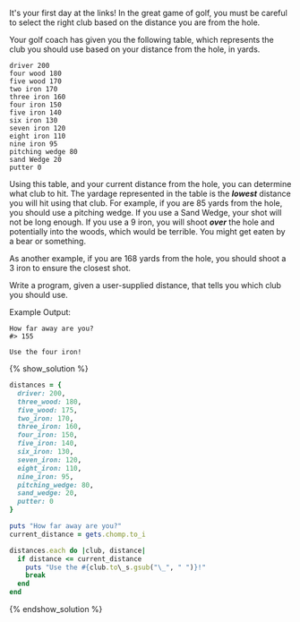It's your first day at the links!
In the great game of golf, you must be careful to select the right club based on the distance you are from the hole.

Your golf coach has given you the following table,
which represents the club you should use based on your distance from the hole, in yards.

```no-highlight
driver 200
four wood 180
five wood 170
two iron 170
three iron 160
four iron 150
five iron 140
six iron 130
seven iron 120
eight iron 110
nine iron 95
pitching wedge 80
sand Wedge 20
putter 0
```

Using this table, and your current distance from the hole, you can determine what club to hit.
The yardage represented in the table is the ***lowest*** distance you will hit using that club.
For example, if you are 85 yards from the hole, you should use a pitching wedge.
If you use a Sand Wedge, your shot will not be long enough.
If you use a 9 iron, you will shoot ***over*** the hole and potentially into the woods, which would be terrible. You might get eaten by a bear or something.

As another example, if you are 168 yards from the hole, you should shoot a 3 iron to ensure the closest shot.

Write a program, given a user-supplied distance, that tells you which club you should use.

Example Output:

```no-highlight
How far away are you?
#> 155

Use the four iron!
```

{% show_solution %}
```ruby
distances = {
  driver: 200,
  three_wood: 180,
  five_wood: 175,
  two_iron: 170,
  three_iron: 160,
  four_iron: 150,
  five_iron: 140,
  six_iron: 130,
  seven_iron: 120,
  eight_iron: 110,
  nine_iron: 95,
  pitching_wedge: 80,
  sand_wedge: 20,
  putter: 0
}

puts "How far away are you?"
current_distance = gets.chomp.to_i

distances.each do |club, distance|
  if distance <= current_distance
    puts "Use the #{club.to\_s.gsub("\_", " ")}!"
    break
  end
end
```
{% endshow_solution %}
